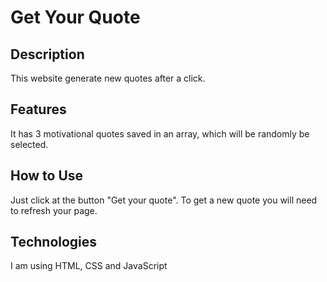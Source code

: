 # Get Your Quote

## Description
This website generate new quotes after a click. 

## Features
It has 3 motivational quotes saved in an array, which will be randomly be selected.

## How to Use
Just click at the button "Get your quote". To get a new quote you will need to refresh your page.

## Technologies
I am using HTML, CSS and JavaScript


